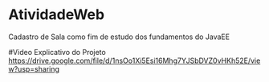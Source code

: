 # AtividadeWeb

Cadastro de Sala como fim de estudo dos fundamentos do JavaEE

#Video Explicativo do Projeto
https://drive.google.com/file/d/1nsOo1Xi5Esi16Mhg7YJSbDVZ0vHKh52E/view?usp=sharing
